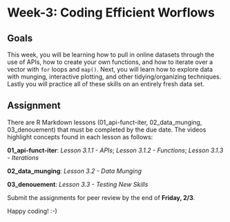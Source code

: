 # Week-3: Coding Efficient Worflows


## **Goals**

This week, you will be learning how to pull in online datasets through the use of APIs, how to create your own functions, and how to iterate over a vector with `for` loops and `map()`. Next, you will learn how to explore data with munging, interactive plotting, and other tidying/organizing techniques. Lastly you will practice all of these skills on an entirely fresh data set. 

## **Assignment** 

There are R Markdown lessons (01_api-funct-iter, 02_data_munging, 03_denouement) that must be completed by the due date. The videos highlight concepts found in each lesson as follows:

**01_api-funct-iter**: *Lesson 3.1.1 - APIs*; *Lesson 3.1.2 - Functions*; *Lesson 3.1.3 - Iterations*

**02_data_munging**: *Lesson 3.2 - Data Munging*

**03_denouement**: *Lesson 3.3 - Testing New Skills*

Submit the assignments for peer review by the end of **Friday, 2/3**.

Happy coding! :-)
